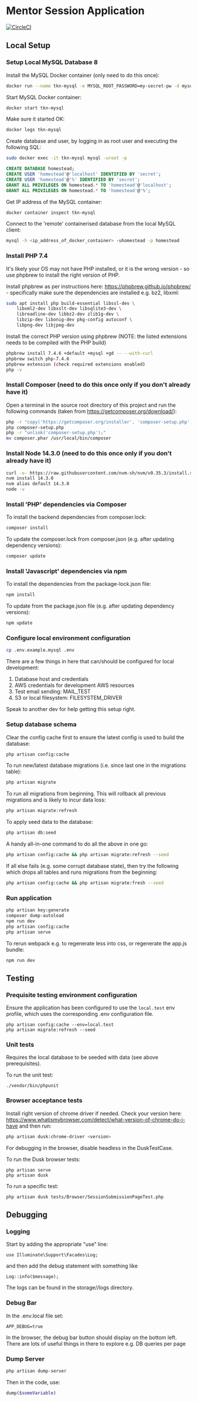 # Mentor Session Application

[![CircleCI](https://circleci.com/gh/the-kids-network/impact-capture-form.svg?style=svg)](https://circleci.com/gh/the-kids-network/impact-capture-form)

## Local Setup

### Setup Local MySQL Database 8

Install the MySQL Docker container (only need to do this once):
```bash
docker run --name tkn-mysql -e MYSQL_ROOT_PASSWORD=my-secret-pw -d mysql:8.0.17
```

Start MySQL Docker container:
```bash
docker start tkn-mysql
```

Make sure it started OK:
```bash
docker logs tkn-mysql
```

Create database and user, by logging in as root user and executing the following SQL:
```bash
sudo docker exec -it tkn-mysql mysql -uroot -p
```

```sql
CREATE DATABASE homestead;
CREATE USER 'homestead'@'localhost' IDENTIFIED BY 'secret';
CREATE USER 'homestead'@'%' IDENTIFIED BY 'secret';
GRANT ALL PRIVILEGES ON homestead.* TO 'homestead'@'localhost';
GRANT ALL PRIVILEGES ON homestead.* TO 'homestead'@'%';
```

Get IP address of the MySQL container:
```bash
docker container inspect tkn-mysql
```

Connect to the 'remote' containerised database from the local MySQL client:
```bash
mysql -h <ip_address_of_docker_container> -uhomestead -p homestead
```

### Install PHP 7.4

It's likely your OS may not have PHP installed, or it is the wrong version - so use phpbrew to install the right version of PHP.

Install phpbrew as per instructions here: https://phpbrew.github.io/phpbrew/ - specifically make sure the dependencies are installed e.g. bz2, libxml:

```bash
sudo apt install php build-essential libssl-dev \
    libxml2-dev libxslt-dev libsqlite3-dev \
    libreadline-dev libbz2-dev zlib1g-dev \
    libzip-dev libonig-dev pkg-config autoconf \
    libpng-dev libjpeg-dev 
```

Install the correct PHP version using phpbrew (NOTE: the listed extensions needs to be compiled with the PHP build)

```bash
phpbrew install 7.4.6 +default +mysql +gd -- --with-curl
phpbrew switch php-7.4.6
phpbrew extension (check required extensions enabled)
php -v
```

### Install Composer (need to do this once only if you don't already have it)

Open a terminal in the source root directory of this project and run the following commands (taken from https://getcomposer.org/download/):

```bash
php -r "copy('https://getcomposer.org/installer', 'composer-setup.php');"
php composer-setup.php
php -r "unlink('composer-setup.php');"
mv composer.phar /usr/local/bin/composer
```

### Install Node 14.3.0 (need to do this once only if you don't already have it)

```bash
curl -o- https://raw.githubusercontent.com/nvm-sh/nvm/v0.35.3/install.sh | bash
nvm install 14.3.0
nvm alias default 14.3.0
node -v
```

### Install 'PHP' dependencies via Composer

To install the backend dependencies from composer.lock:

```bash
composer install
```

To update the composer.lock from composer.json (e.g. after updating dependency versions):

```bash
composer update
```

### Install 'Javascript' dependencies via npm

To install the dependencies from the package-lock.json file:

```bash
npm install
```

To update from the package.json file (e.g. after updating dependency versions):

```bash
npm update
```

### Configure local environment configuration

```bash
cp .env.example.mysql .env
```

There are a few things in here that can/should be configured for local development:

1. Database host and credentials
2. AWS credentials for development AWS resources
3. Test email sending: MAIL_TEST
4. S3 or local filesystem: FILESYSTEM_DRIVER

Speak to another dev for help getting this setup right.

### Setup database schema

Clear the config cache first to ensure the latest config is used to build the database:

```bash
php artisan config:cache
```

To run new/latest database migrations (i.e. since last one in the migrations table):

```bash
php artisan migrate
```

To run all migrations from beginning. This will rollback all previous migrations and is likely to incur data loss:

```bash
php artisan migrate:refresh
```

To apply seed data to the database:

```bash
php artisan db:seed
```

A handy all-in-one command to do all the above in one go:

```bash
php artisan config:cache && php artisan migrate:refresh --seed
```

If all else fails (e.g. some corrupt database state), then try the following which drops all tables and runs migrations from the beginning:

```bash
php artisan config:cache && php artisan migrate:fresh --seed
```

### Run application

```bash
php artisan key:generate
composer dump-autoload
npm run dev
php artisan config:cache
php artisan serve
```

To rerun webpack e.g. to regenerate less into css, or regenerate the app.js bundle:
```
npm run dev
```

## Testing

### Prequisite testing environment configuration
Ensure the application has been configured to use the ```local.test``` env profile, which uses the corresponding .env configuration file.

```
php artisan config:cache --env=local.test
php artisan migrate:refresh --seed
```

### Unit tests

Requires the local database to be seeded with data (see above prerequisites).

To run the unit test:

```
./vendor/bin/phpunit
```

### Browser acceptance tests

Install right version of chrome driver if needed. Check your version here: https://www.whatismybrowser.com/detect/what-version-of-chrome-do-i-have and then run:

```bash
php artisan dusk:chrome-driver <version>
```

For debugging in the browser, disable headless in the DuskTestCase.

To run the Dusk browser tests: 

```
php artisan serve
php artisan dusk
```

To run a specific test:

```
php artisan dusk tests/Browser/SessionSubmissionPageTest.php 
```

## Debugging

### Logging
Start by adding the appropriate "use" line:
```
use Illuminate\Support\Facades\Log;
```
and then add the debug statement with something like
```
Log::info($message);
```
The logs can be found in the storage/<env>/logs directory.

### Debug Bar
In the .env.local file set:

```
APP_DEBUG=true
```

In the browser, the debug bar button should display on the bottom left. 
There are lots of useful things in there to explore e.g. DB queries per page

### Dump Server
```bash
php artisan dump-server
```

Then in the code, use:

```php
dump($someVariable)
```